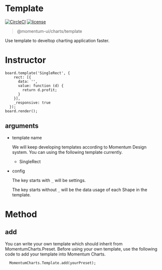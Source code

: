 # Template

[![CircleCI](https://img.shields.io/circleci/project/github/momentum-design/momentum-ui/main.svg)](https://circleci.com/gh/momentum-design/momentum-ui/)
[![license](https://img.shields.io/github/license/momentum-design/momentum-ui.svg?color=blueviolet)](https://github.com/momentum-design/momentum-ui/blob/main/charts/LICENSE)

> @momentum-ui/charts/template

Use template to develtop charting application faster.

# Instructor

```
board.template('SingleRect', {
    rect: [{
      data: '',
      value: function (d) {
        return d.profit;
      }
    }],
    _responsive: true
  });
board.render();
```

## arguments

+ template name

  We will keep developing templates according to Momentum Design system. You can using the following template currently.

  - SingleRect

+ config

  The key starts with ```_``` will be settings.
  
  The key starts without ```_``` will be the data usage of each Shape in the template.

# Method

## add

  You can write your own template which should inherit from MomentumCharts.Preset. Before using your own template, use the following code to add your template into Momentum Charts. 

```
  MomentumCharts.Template.add(yourPreset);
```
